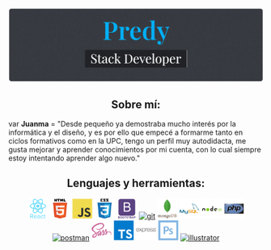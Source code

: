 [![Header](https://raw.githubusercontent.com/PredyMaster/PredyMaster/main/HeaderStack.png
"Header")](https://www.predy.es)

<h2 align="center">Sobre mí:</h2>
<p align="left">
    var <b>Juanma</b> = "Desde pequeño ya demostraba mucho interés por la informática y el diseño, y es por ello que
    empecé a
    formarme tanto en ciclos formativos como en la UPC, tengo un perfil muy autodidacta, me gusta mejorar y aprender
    conocimientos por mi cuenta, con lo cual siempre estoy
    intentando aprender algo nuevo."</p>

<h2 align="center" style="text-align:center">Lenguajes y herramientas:</h2>

<p align="center">
    <a href="#"><img src="https://raw.githubusercontent.com/devicons/devicon/master/icons/react/react-original-wordmark.svg" alt="react" width="40" height="40" /></a>
    <a href="#"><img src="https://raw.githubusercontent.com/devicons/devicon/master/icons/html5/html5-original-wordmark.svg" alt="html5" width="40" height="40" /></a>
    <a href="#"><img src="https://raw.githubusercontent.com/devicons/devicon/master/icons/javascript/javascript-original.svg" alt="javascript" width="40" height="40" /></a>
    <a href="#"><img src="https://raw.githubusercontent.com/devicons/devicon/master/icons/css3/css3-original-wordmark.svg" alt="css3" width="40" height="40" /></a>
    <a href="#"><img src="https://raw.githubusercontent.com/devicons/devicon/master/icons/bootstrap/bootstrap-plain-wordmark.svg" alt="bootstrap" width="40" height="40" /></a>
    <a href="#"><img src="https://www.vectorlogo.zone/logos/git-scm/git-scm-icon.svg" alt="git" width="40" height="40" /></a>
    <a href="#"><img src="https://raw.githubusercontent.com/devicons/devicon/master/icons/mongodb/mongodb-original-wordmark.svg" alt="mongodb" width="40" height="40" /></a>
    <a href="#"><img src="https://raw.githubusercontent.com/devicons/devicon/master/icons/mysql/mysql-original-wordmark.svg" alt="mysql" width="40" height="40" /></a>
    <a href="#"><img src="https://raw.githubusercontent.com/devicons/devicon/master/icons/nodejs/nodejs-original-wordmark.svg" alt="nodejs" width="40" height="40" /></a>
    <a href="#"><img src="https://raw.githubusercontent.com/devicons/devicon/master/icons/php/php-original.svg" alt="php" width="40" height="40" /></a>
    <a href="#"><img src="https://www.vectorlogo.zone/logos/getpostman/getpostman-icon.svg" alt="postman" width="40" height="40" /></a>
    <a href="#"><img src="https://raw.githubusercontent.com/devicons/devicon/master/icons/sass/sass-original.svg" alt="sass" width="40" height="40" /></a>
    <a href="#"><img src="https://raw.githubusercontent.com/devicons/devicon/master/icons/typescript/typescript-original.svg" alt="typescript" width="40" height="40" /></a>
    <a href="#"><img src="https://raw.githubusercontent.com/devicons/devicon/master/icons/express/express-original-wordmark.svg" alt="express" width="40" height="40" /></a>
    <a href="#"><img src="https://raw.githubusercontent.com/devicons/devicon/master/icons/photoshop/photoshop-line.svg" alt="photoshop" width="40" height="40" /></a>
    <a href="#"><img src="https://www.vectorlogo.zone/logos/adobe_illustrator/adobe_illustrator-icon.svg" alt="illustrator" width="40" height="40" /></a>
</p>
